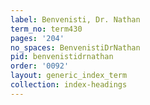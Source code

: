 ```yaml
---
label: Benvenisti, Dr. Nathan
term_no: term430
pages: '204'
no_spaces: BenvenistiDrNathan
pid: benvenistidrnathan
order: '0092'
layout: generic_index_term
collection: index-headings
---
```

